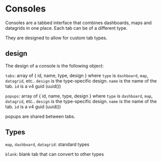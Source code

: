 # Consoles

Consoles are a tabbed interface that combines dashboards, maps and datagrids in one place. Each tab can be of a different type.

They are designed to allow for custom tab types.

## design

The design of a console is the following object:

`tabs`: array of { id, name, type, design } where `type` is `dashboard`, `map`, `datagrid`, etc.. `design` is the type-specific design. `name` is the name of the tab. `id` is a v4 guid (uuid())

`popups`: array of { id, name, type, design } where `type` is `dashboard`, `map`, `datagrid`, etc.. `design` is the type-specific design. `name` is the name of the tab. `id` is a v4 guid (uuid())

popups are shared between tabs.

## Types

`map`, `dashboard`, `datagrid`: standard types

`blank`: blank tab that can convert to other types
